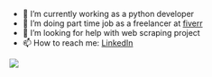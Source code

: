 

- 🔭 I’m currently working as a python developer 
- 🌱 I’m doing part time job as a freelancer at [fiverr](https://www.fiverr.com/fastasfawk?up_rollout=true)
- 🤔 I’m looking for help with web scraping project 
- 📫 How to reach me: [LinkedIn](https://www.linkedin.com/in/aditya-rajgor/)


![](https://komarev.com/ghpvc/?username=aditya-rajgor&label=Profile-hits&color=blueviolet)


